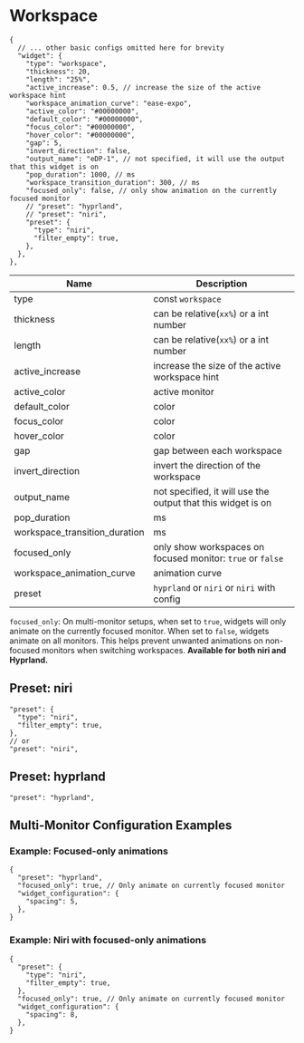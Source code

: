 # Workspace

```jsonc
{
  // ... other basic configs omitted here for brevity
  "widget": {
    "type": "workspace",
    "thickness": 20,
    "length": "25%",
    "active_increase": 0.5, // increase the size of the active workspace hint
    "workspace_animation_curve": "ease-expo",
    "active_color": "#00000000",
    "default_color": "#00000000",
    "focus_color": "#00000000",
    "hover_color": "#00000000",
    "gap": 5,
    "invert_direction": false,
    "output_name": "eDP-1", // not specified, it will use the output that this widget is on
    "pop_duration": 1000, // ms
    "workspace_transition_duration": 300, // ms
    "focused_only": false, // only show animation on the currently focused monitor
    // "preset": "hyprland",
    // "preset": "niri",
    "preset": {
      "type": "niri",
      "filter_empty": true,
    },
  },
},
```

| Name                          | Description                                                  |
| ----------------------------- | ------------------------------------------------------------ |
| type                          | const `workspace`                                            |
| thickness                     | can be relative(`xx%`) or a int number                       |
| length                        | can be relative(`xx%`) or a int number                       |
| active_increase               | increase the size of the active workspace hint               |
| active_color                  | active monitor                                               |
| default_color                 | color                                                        |
| focus_color                   | color                                                        |
| hover_color                   | color                                                        |
| gap                           | gap between each workspace                                   |
| invert_direction              | invert the direction of the workspace                        |
| output_name                   | not specified, it will use the output that this widget is on |
| pop_duration                  | ms                                                           |
| workspace_transition_duration | ms                                                           |
| focused_only                  | only show workspaces on focused monitor: `true` or `false`   |
| workspace_animation_curve     | animation curve                                              |
| preset                        | `hyprland` or `niri` or `niri` with config                   |

`focused_only`: On multi-monitor setups, when set to `true`, widgets will only animate on the currently focused monitor. When set to `false`, widgets animate on all monitors. This helps prevent unwanted animations on non-focused monitors when switching workspaces. **Available for both niri and Hyprland.**

## Preset: niri

```jsonc
"preset": {
  "type": "niri",
  "filter_empty": true,
},
// or
"preset": "niri",
```

## Preset: hyprland

```jsonc
"preset": "hyprland",
```

## Multi-Monitor Configuration Examples

### Example: Focused-only animations

```jsonc
{
  "preset": "hyprland",
  "focused_only": true, // Only animate on currently focused monitor
  "widget_configuration": {
    "spacing": 5,
  },
}
```

### Example: Niri with focused-only animations

```jsonc
{
  "preset": {
    "type": "niri",
    "filter_empty": true,
  },
  "focused_only": true, // Only animate on currently focused monitor
  "widget_configuration": {
    "spacing": 8,
  },
}
```
